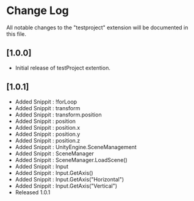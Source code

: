 # Change Log
All notable changes to the "testproject" extension will be documented in this file.


## [1.0.0]
- Initial release of testProject extention.

## [1.0.1]
- Added Snippit : !forLoop
- Added Snippit : transform
- Added Snippit : transform.position
- Added Snippit : position
- Added Snippit : position.x
- Added Snippit : position.y
- Added Snippit : position.z
- Added Snippit : UnityEngine.SceneManagement
- Added Snippit : SceneManager
- Added Snippit : SceneManager.LoadScene()
- Added Snippit : Input
- Added Snippit : Input.GetAxis()
- Added Snippit : Input.GetAxis("Horizontal")
- Added Snippit : Input.GetAxis("Vertical")
- Released 1.0.1
 